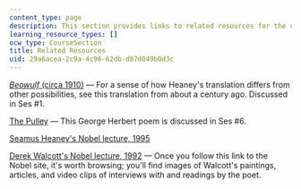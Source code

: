 ```yaml
---
content_type: page
description: This section provides links to related resources for the course.
learning_resource_types: []
ocw_type: CourseSection
title: Related Resources
uid: 29a6acea-2c9a-4c96-62db-d87d049b0d3c
---
```


[_Beowulf_ (circa 1910)](http://www.worldcat.org/title/beowulf/oclc/437208850) — For a sense of how Heaney's translation differs from other possibilities, see this translation from about a century ago. Discussed in Ses #1.

[The Pulley](http://rpo.library.utoronto.ca/poems/pulley) — This George Herbert poem is discussed in Ses #6.

[Seamus Heaney's Nobel lecture, 1995](http://nobelprize.org/nobel_prizes/literature/laureates/1995/heaney-lecture.html)

[Derek Walcott's Nobel lecture, 1992](http://nobelprize.org/nobel_prizes/literature/laureates/1992/walcott-lecture.html) — Once you follow this link to the Nobel site, it's worth browsing; you'll find images of Walcott's paintings, articles, and video clips of interviews with and readings by the poet.